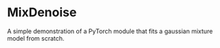 MixDenoise
==========

A simple demonstration of a PyTorch module that fits a gaussian mixture model from scratch.
